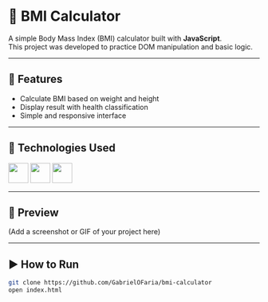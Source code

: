# 🧮 BMI Calculator

A simple Body Mass Index (BMI) calculator built with **JavaScript**.  
This project was developed to practice DOM manipulation and basic logic.

---

## 🚀 Features
- Calculate BMI based on weight and height
- Display result with health classification
- Simple and responsive interface

---

## 🔧 Technologies Used
<p align="left">
  <img src="https://cdn.jsdelivr.net/gh/devicons/devicon/icons/html5/html5-original.svg" width="40"/>
  <img src="https://cdn.jsdelivr.net/gh/devicons/devicon/icons/css3/css3-original.svg" width="40"/>
  <img src="https://cdn.jsdelivr.net/gh/devicons/devicon/icons/javascript/javascript-original.svg" width="40"/>
</p>

---

## 📸 Preview
(Add a screenshot or GIF of your project here)

---

## ▶️ How to Run
```bash
git clone https://github.com/GabrielOFaria/bmi-calculator
open index.html
